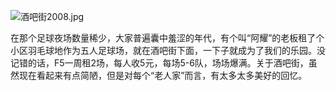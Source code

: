 ![酒吧街2008.jpg](http://ppd8ewq3a.bkt.clouddn.com/酒吧街2008.jpg)

在那个足球夜场数量稀少，大家普遍囊中羞涩的年代，有个叫“阿耀”的老板租了个小区羽毛球地作为五人足球场，就在酒吧街下面，一下子就成为了我们的乐园。没记错的话，F5一周租2场，每人收5元，每场5-6队，场场爆满。关于酒吧街，虽然现在看起来有点简陋，但是对每个“老人家”而言，有太多太多美好的回忆。

